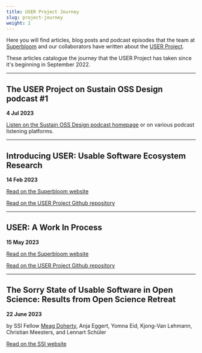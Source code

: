 ```yaml
---
title: USER Project Journey
slug: project-journey
weight: 2
---
```

Here you will find articles, blog posts and podcast episodes that the team at [Superbloom](https://superbloom.design/) and our collaborators have written about the [USER Project](https://github.com/simplysecure/USER_project).

These articles catalogue the journey that the USER Project has taken since it's beginning in September 2022.

___

## The USER Project on Sustain OSS Design podcast #1
**4 Jul 2023**

[Listen on the Sustain OSS Design podcast homepage](https://sosdesign.sustainoss.org/45) or on various podcast listening platforms.


___

## Introducing USER: Usable Software Ecosystem Research

**14 Feb 2023**

[Read on the Superbloom website](https://simplysecure.org/blog/introducing-user-usable-software-ecosystem-research/)

[Read on the USER Project Github repository](https://github.com/simplysecure/USER_project/blob/main/blogs/Blog1-Introducing-USER-Usable-Software-Ecosystems-Research.md)

___

## USER: A Work In Process

**15 May 2023**

[Read on the Superbloom website](https://simplysecure.org/blog/user-a-work-in-process/)

[Read on the USER Project Github repository](https://github.com/simplysecure/USER_project/blob/main/blogs/Blog2-USER-A-Work-in-Progress.md)

___

## The Sorry State of Usable Software in Open Science: Results from Open Science Retreat

**22 June 2023**

by SSI Fellow [Meag Doherty](https://software.ac.uk/about/fellows/meag-doherty), Anja Eggert, Yomna Eid, Kjong-Van Lehmann, Christian Meesters, and Lennart Schüler

[Read on the SSI website](https://www.software.ac.uk/blog/2023-06-22-sorry-state-usable-software-open-science-results-open-science-retreat)

